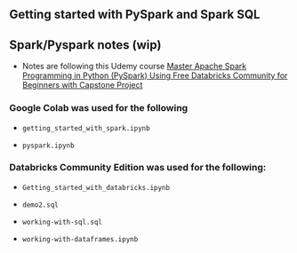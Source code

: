 ## Getting started with PySpark and Spark SQL

## Spark/Pyspark notes (wip)

- Notes are following this Udemy course [Master Apache Spark Programming in Python (PySpark) Using Free Databricks Community for Beginners with Capstone Project](https://intel.udemy.com/course/apache-spark-programming-in-python-for-beginners)

### Google Colab was used for the following
- `getting_started_with_spark.ipynb`

- `pyspark.ipynb`


### Databricks Community Edition was used for the following:

- `Getting_started_with_databricks.ipynb`

- `demo2.sql`

- `working-with-sql.sql`

- `working-with-dataframes.ipynb`
